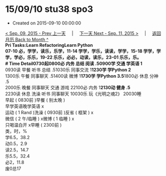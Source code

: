 # 15/09/10 stu38 spo3

* Created on 2015-09-10 00:00:00

[&lt; Sep. 09, 2015 - Prev 上一天](d09.md)     \|     [下一天 Next - Sep. 11, 2015 &gt;](d11.md)     \|     [返回月历 Back to Month ^](index.md)   
**Pri Tasks:**Learn RefactoringLearn Python  
07-10 必，学学，读乐，乐学，11-14 学学，学乐，读读，学学，15-18 学学，学学，学必，乐乐，19-22 乐乐，必必，动读，读乐，23-01 乐乐，乐。  
**\# Time Detail**0730起0800必 内务 总结 阅读 .5**0900学 交通 学英语 1**  
0930读 早餐 听书 总结 .51030乐 同事交流 1**1230学 学Python 2**  
1300乐 午餐 同事聊天 .51400读 微博 1**1730学 学Python 3.5**1800必 休息 分神 .5  
2000乐 晚餐 同事聊天 交通 游戏 22100必 内务 1**2130动 健身 .5**  
2230读 休息 洗澡 听书 同事聊天 10030乐 玩《光明之魂2》 20030睡  
早起 \( 0830前 \)早餐 \( 别太晚 \)  
早学英语晚学英语 x  
运动 \( 1 Rand \)洗澡 \( 0930前 \)反省 \( 框架 \) x  
微信 \( 2 午/临睡 \) x微博 \( 1 临睡 \) x  
只喝温白开 x早睡 \( 2300前 \)  
类，时，%  
学6.5，38.2  
动0.5，2.9  
读2.5，14.7  
乐5.5，32.4  
必2，11.8  
废0总17

